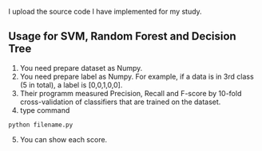 I upload the source code I have implemented for my study.

Usage for SVM, Random Forest and Decision Tree
---
1. You need prepare dataset as Numpy.
2. You need prepare label as Numpy. For example, if a data is in 3rd class (5 in total), a label is [0,0,1,0,0].
3. Their programm measured Precision, Recall and F-score by 10-fold cross-validation of classifiers that are trained on the dataset.
4. type command
~~~
python filename.py
~~~
5. You can show each score.

